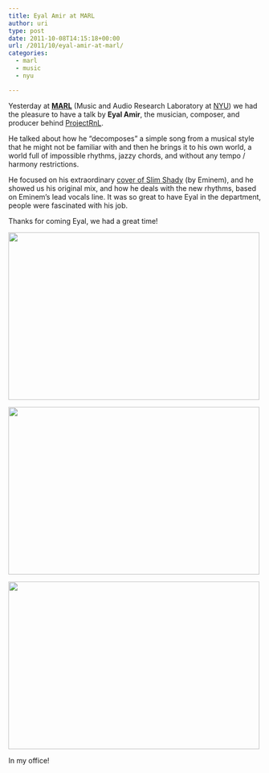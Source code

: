 ```yaml
---
title: Eyal Amir at MARL
author: uri
type: post
date: 2011-10-08T14:15:18+00:00
url: /2011/10/eyal-amir-at-marl/
categories:
  - marl
  - music
  - nyu

---
```

Yesterday at **[MARL][1]** (Music and Audio Research Laboratory at [NYU][2]) we had the pleasure to have a talk by **Eyal Amir**, the musician, composer, and producer behind [ProjectRnL][3].

He talked about how he &#8220;decomposes&#8221; a simple song from a musical style that he might not be familiar with and then he brings it to his own world, a world full of impossible rhythms, jazzy chords, and without any tempo / harmony restrictions. 

He focused on his extraordinary [cover of Slim Shady][4] (by Eminem), and he showed us his original mix, and how he deals with the new rhythms, based on Eminem&#8217;s lead vocals line. It was so great to have Eyal in the department, people were fascinated with his job.

Thanks for coming Eyal, we had a great time!

[<img src="/wp-content/uploads/2011/10/Eyal41-500x333.jpg" alt="" title="Eyal4" width="500" height="333" class="aligncenter size-medium wp-image-1278" />][5]

[<img src="/wp-content/uploads/2011/10/Eyal3-500x333.jpg" alt="" title="Eyal3" width="500" height="333" class="aligncenter size-medium wp-image-1279" />][6]

<div id="attachment_1276" style="width: 510px" class="wp-caption aligncenter">
  <a href="/wp-content/uploads/2011/10/Eyal1.jpg"><img src="/wp-content/uploads/2011/10/Eyal1-500x333.jpg" alt="" title="Eyal1" width="500" height="333" class="size-medium wp-image-1276" /></a>
  
  <p class="wp-caption-text">
    In my office!
  </p>
</div>

 [1]: http://marl.smusic.nyu.edu/
 [2]: http://www.nyu.edu/
 [3]: http://www.youtube.com/ProjectRnL
 [4]: http://www.youtube.com/watch?v=VBc2wv3eF1s
 [5]: /wp-content/uploads/2011/10/Eyal41.jpg
 [6]: /wp-content/uploads/2011/10/Eyal3.jpg